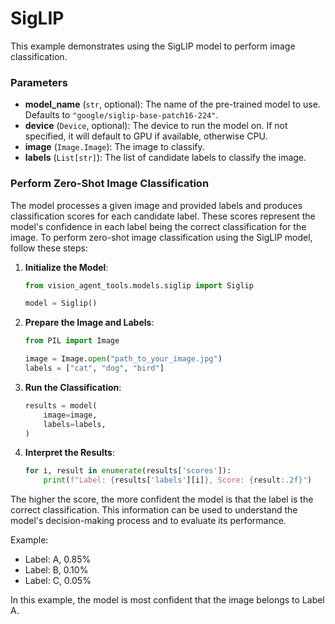# SigLIP 

This example demonstrates using the SigLIP model to perform image classification.

### Parameters

- **model_name** (`str`, optional): The name of the pre-trained model to use. Defaults to `"google/siglip-base-patch16-224"`.
- **device** (`Device`, optional): The device to run the model on. If not specified, it will default to GPU if available, otherwise CPU.
- **image** (`Image.Image`): The image to classify.
- **labels** (`List[str]`): The list of candidate labels to classify the image.

### Perform Zero-Shot Image Classification

The model processes a given image and provided labels and produces classification scores for each candidate label. These scores represent the model's confidence in each label being the correct classification for the image. To perform zero-shot image classification using the SigLIP model, follow these steps:

1. **Initialize the Model**:
    ```python
    from vision_agent_tools.models.siglip import Siglip

    model = Siglip()
    ```

2. **Prepare the Image and Labels**:
    ```python
    from PIL import Image

    image = Image.open("path_to_your_image.jpg")
    labels = ["cat", "dog", "bird"]
    ```

3. **Run the Classification**:
    ```python
    results = model(
        image=image,
        labels=labels,
    )
    ```

4. **Interpret the Results**:
    ```python
    for i, result in enumerate(results['scores']):
        print(f"Label: {results['labels'][i]}, Score: {result:.2f}")
    ```
 
 The higher the score, the more confident the model is that the label is the correct classification.
 This information can be used to understand the model's decision-making process and to evaluate its performance.
 
 Example:
 - Label: A, 0.85%
 - Label: B, 0.10%
 - Label: C, 0.05%
 
 In this example, the model is most confident that the image belongs to Label A.
 